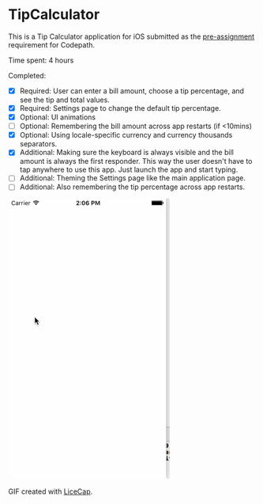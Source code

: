 # TipCalculator

This is a Tip Calculator application for iOS submitted as the [pre-assignment](http://courses.coderschool.vn/swift/prework) requirement for Codepath.

Time spent: 4 hours

Completed:

* [x] Required: User can enter a bill amount, choose a tip percentage, and see the tip and total values.
* [x] Required: Settings page to change the default tip percentage.
* [x] Optional: UI animations
* [ ] Optional: Remembering the bill amount across app restarts (if <10mins)
* [x] Optional: Using locale-specific currency and currency thousands separators.
* [x] Additional: Making sure the keyboard is always visible and the bill amount is always the first responder. This way the user doesn't have to tap anywhere to use this app. Just launch the app and start typing.
* [ ] Additional: Theming the Settings page like the main application page.
* [ ] Additional: Also remembering the tip percentage across app restarts.

![Video Walkthrough](tip_calculator.gif)

GIF created with [LiceCap](http://www.cockos.com/licecap/).
